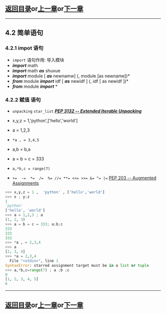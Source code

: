 ## [返回目录][catalogue]or[上一章][pre_chap]or[下一章][next_chap]
-----------------------------------------------------------------------------------

## 4.2 简单语句

### 4.2.1 impot 语句

+ `import` 语句作用: 导入模块
+ ___import___  math  
+ ___import___ math ___as___ shuxue
+ ___import___ module [  ___as___  newnamw] (, module [as newname])*
+ ___from___ module  ___import___ idf [ ___as___ newidf ] (, idf [ as newidf ])*
+ ___from___ module ___import___ *



### 4.2.2 赋值 语句

+ `unpacking` `star_list` ___[PEP 3132 -- Extended Iterable Unpacking](https://www.python.org/dev/peps/pep-3132/)___

+ x,y,z = 1,'python',['hello','world']
+ a = 1,2,3
+ `*a , = 3,4,5`
+ a,b = b,a
+ a = b = c = 333
+ `a,*b,c = range(7)`
+ `+=  -=  *=  /=  %= //= **= <<= >>= &= ^= |=` [PEP 203 -- Augmented Assignments](https://www.python.org/dev/peps/pep-0203/) 



```python
>>> x,y,z = 1 ,  'python' , ['hello','world']
>>> x ; y;z
1
'python'
['hello', 'world']
>>> a = 1,2,3 ; a
(1, 2, 3)
>>> a = b = c = 333; a;b;c
333
333
333
>>> *a , = 2,3,4
>>> a
[2, 3, 4]
>>> *a = 2,3,4
  File "<stdin>", line 1
SyntaxError: starred assignment target must be in a list or tuple
>>> a,*b,c=range(7) ; a ;b ;c
0
[1, 2, 3, 4, 5]
6
```





-----------------------------------------------------------------------------------
## [返回目录][catalogue]or[上一章][pre_chap]or[下一章][next_chap]
[pre_chap]: 2021-01-21-chap0.md
[next_chap]: 2021-01-21-chap2.md
[catalogue]: 2021-01-21-catalogue.md
